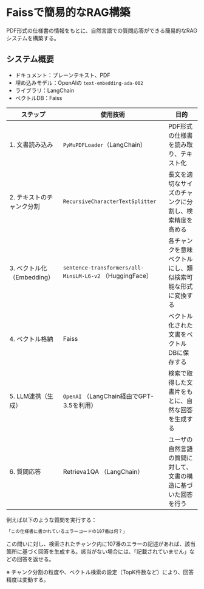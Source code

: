 # Faissで簡易的なRAG構築

PDF形式の仕様書の情報をもとに、自然言語での質問応答ができる簡易的なRAGシステムを構築する。

## システム概要

- ドキュメント：プレーンテキスト、PDF
- 埋め込みモデル：OpenAIの `text-embedding-ada-002`
- ライブラリ：LangChain
- ベクトルDB：Faiss

| ステップ | 使用技術 | 目的 |
| --- | --- | --- |
| 1. 文書読み込み | `PyMuPDFLoader`（LangChain） | PDF形式の仕様書を読み取り、テキスト化 |
| 2. テキストのチャンク分割 | `RecursiveCharacterTextSplitter` | 長文を適切なサイズのチャンクに分割し、検索精度を高める |
| 3. ベクトル化（Embedding） | `sentence-transformers/all-MiniLM-L6-v2` （HuggingFace） | 各チャンクを意味ベクトルにし、類似検索可能な形式に変換する |
| 4. ベクトル格納 | Faiss | ベクトル化された文書をベクトルDBに保存する |
| 5. LLM連携（生成） | `OpenAI` （LangChain経由でGPT-3.5を利用） | 検索で取得した文書片をもとに、自然な回答を生成する |
| 6. 質問応答 | Retrieva1QA （LangChain） | ユーザの自然言語の質問に対して、文書の構造に基づいた回答を行う |

例えば以下のような質問を実行する：

```jsx
「この仕様書に書かれているエラーコードの107番は何？」
```

この問いに対し、検索されたチャンク内に107番のエラーの記述があれば、該当箇所に基づく回答を生成する。該当がない場合には、「記載されていません」などの回答を返せる。

※ チャンク分割の粒度や、ベクトル検索の設定（TopK件数など）により、回答精度は変動する。